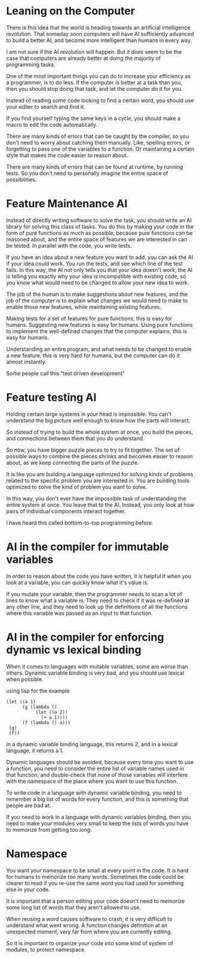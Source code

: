 Leaning on the Computer
==============

There is this idea that the world is heading towards an artificial intelligence revolution. That someday soon computers will have AI sufficiently advanced to build a better AI, and become more intelligent than humans in every way.

I am not sure if the AI revolution will happen. But it does seem to be the case that computers are already better at doing the majority of programming tasks.

One of the most important things you can do to increase your efficiency as a programmer, is to do less. If the computer is better at a task than you, then you should stop doing that task, and let the computer do it for you.

Instead of reading some code looking to find a certain word, you should use your editer to search and find it.

If you find yourself typing the same keys in a cycle, you should make a macro to edit the code automatically.

There are many kinds of errors that can be caught by the compiler, so you don't need to worry about catching them manually. Like, spelling errors, or forgetting to pass one of the variables to a function. Or maintaining a certain style that makes the code easier to reason about.

There are many kinds of errors that can be found at runtime, by running tests. So you don't need to personally imagine the entire space of possibilities.

Feature Maintenance AI
============

Instead of directly writing software to solve the task, you should write an AI library for solving this class of tasks. You do this by making your code in the form of pure functions as much as possible, because pure functions can be reasoned about, and the entire space of features we are interested in can be tested. In parallel with the code, you write tests.

If you have an idea about a new feature you want to add, you can ask the AI if your idea could work. You run the tests, and see which line of the test fails. In this way, the AI not only tells you that your idea doesn't work, the AI is telling you exactly why your idea is incompatible with existing code, so you know what would need to be changed to allow your new idea to work.

The job of the human is to make suggestions about new features, and the job of the computer is to explain what changes we would need to make to enable those new features, while maintaining existing features.

Making tests for a set of features for pure functions, this is easy for humans.
Suggesting new features is easy for humans.
Using pure functions to implement the well-defined changes that the computer explains, this is easy for humans.

Understanding an entire program, and what needs to be changed to enable a new feature, this is very hard for humans, but the computer can do it almost instantly.

Some people call this "test driven development"

Feature testing AI
============

Holding certain large systems in your head is impossible. You can't understand the big picture well enough to know how the parts will interact.

So instead of trying to build the whole system at once, you build the pieces, and connections between them that you do understand.

So now, you have bigger puzzle pieces to try to fit together. The set of possible ways to combine the pieces shrinks and becomes easier to reason about, as we keep connecting the parts of the puzzle.

It is like you are building a language optimized for solving kinds of problems related to the specific problem you are interested in. You are building tools optimized to solve the kind of problem you want to solve.

In this way, you don't ever have the impossible task of understanding the entire system at once. You leave that to the AI. Instead, you only look at how pairs of individual components interact together.

I have heard this called bottom-to-top programming before.

AI in the compiler for immutable variables
=========

In order to reason about the code you have written, it is helpful if when you look at a variable, you can quickly know what it's value is.

If you mutate your variable, then the programmer needs to scan a lot of lines to know what a variable is. They need to check if it was re-defined at any other line, and they need to look up the definitions of all the functions where this variable was passed as an input to that function.

AI in the compiler for enforcing dynamic vs lexical binding
==================

When it comes to languages with mutable variables, some are worse than others.
Dynamic variable binding is very bad, and you should use lexical when possible.

using lisp for the example
```
(let ((a 1)
      (g (lambda ()
           (let ((a 2))
             (+ a 1))))
      (f (lambda () a)))
 (g)
 (f))  
```

in a dynamic variable binding language, this returns 2, and in a lexical language, it returns a 1.

Dynamic languages should be avoided, because every time you want to use a function, you need to consider the entire list of variable names used in that function, and double-check that none of those variables will interfere with the namespace of the place where you want to use this function.

To write code in a language with dynamic variable binding, you need to remember a big list of words for every function, and this is something that people are bad at.

If you need to work in a language with dynamic variables binding, then you need to make your modules very small to keep the lists of words you have to memorize from getting too long.

Namespace
===========

You want your namespace to be small at every point in the code.
It is hard for humans to memorize too many words. 
Sometimes the code could be clearer to read if you re-use the same word you had used for something else in your code.

It is important that a person editing your code doesn't need to memorize some long list of words that they aren't allowed to use.

When reusing a word causes software to crash, it is very difficult to understand what went wrong. A function changes definition at an unexpected moment, very far from where you are currently editing.

So it is important to organize your code into some kind of system of modules, to protect namespace.
